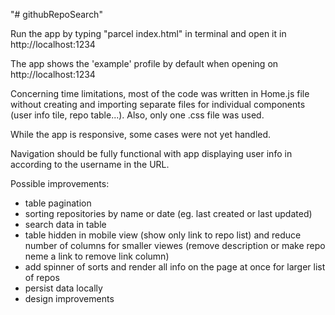 "# githubRepoSearch" 

Run the app by typing "parcel index.html" in terminal and open it in http://localhost:1234

The app shows the 'example' profile by default when opening on http://localhost:1234

Concerning time limitations, most of the code was written in Home.js file without creating and importing separate files for individual components (user info tile, repo table...). Also, only one .css file was used.

While the app is responsive, some cases were not yet handled.

Navigation should be fully functional with app displaying user info in according to the username in the URL.

Possible improvements:
- table pagination
- sorting repositories by name or date (eg. last created or last updated)
- search data in table
- table hidden in mobile view (show only link to repo list) and reduce number of columns for smaller viewes (remove description or make repo neme a link to remove link column)
- add spinner of sorts and render all info on the page at once for larger list of repos
- persist data locally
- design improvements
